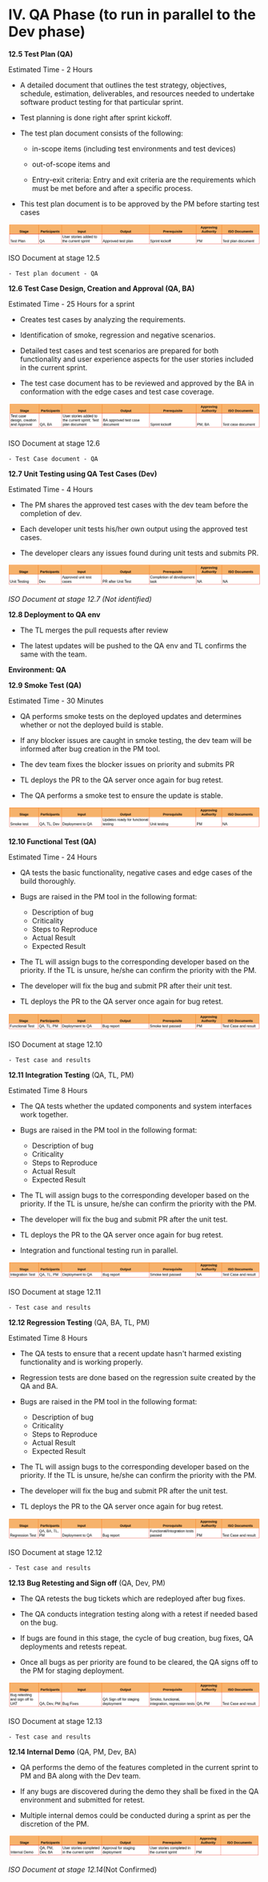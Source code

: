 # IV. QA Phase (to run in parallel to the Dev phase)

**12.5 Test Plan (QA)**

Estimated Time - 2 Hours 


- A detailed document that outlines the test strategy, objectives, schedule, estimation, deliverables, and resources needed to undertake software product testing for that particular sprint.

- Test planning is done right after sprint kickoff.

- The test plan document consists of the following: 

  * in-scope items (including test environments and test devices)

  * out-of-scope items and 

  * Entry-exit criteria: Entry and exit criteria are the requirements which must be met before and after a specific process.

- This test plan document is to be approved by the PM before starting test cases



![qa1](../images/qa1.png)

  ISO Document  at stage 12.5
  
    - Test plan document - QA


**12.6 Test Case Design, Creation and Approval (QA, BA)**


Estimated Time - 25 Hours for a sprint


- Creates test cases by analyzing the requirements.

- Identification of smoke, regression and negative scenarios.

- Detailed test cases and test scenarios are prepared for both functionality and user experience aspects for the user stories included in the current sprint.

- The test case document has to be reviewed and approved by the BA in conformation with the edge cases and test case coverage.




![qa2](../images/qa2.png)


  ISO Document  at stage 12.6 

    - Test Case document - QA


**12.7 Unit Testing using QA Test Cases (Dev)**

Estimated Time - 4 Hours


- The PM shares the approved test cases with the dev team before the completion of dev.

- Each developer unit tests his/her own output using the approved test cases.

- The developer clears any issues found during unit tests and submits PR. 



![qa3](../images/qa3.png)


*ISO Document  at stage 12.7 (Not identified)*


**12.8 Deployment to QA env** 


- The TL merges the pull requests after review

- The latest updates will be pushed to the QA env and TL confirms the same with the team.



**Environment: QA**


**12.9 Smoke Test (QA)**


Estimated Time - 30 Minutes


- QA performs smoke tests on the deployed updates and determines whether or not the deployed build is stable. 

- If any blocker issues are caught in smoke testing, the dev team will be informed after bug creation in the PM tool.

- The dev team fixes the blocker issues on priority and submits PR 

- TL deploys the PR to the QA server once again for bug retest.

- The QA performs a smoke test to ensure the update is stable.



![qa4](../images/qa4.png)


**12.10 Functional Test (QA)** 


Estimated Time -  24 Hours


- QA tests the basic functionality, negative cases and edge cases of the build thoroughly.

- Bugs are raised in the PM tool in the following format:

    * Description of bug 
    * Criticality
    * Steps to Reproduce
    * Actual Result
    * Expected Result

- The TL will assign bugs to the corresponding developer based on the priority. If the TL is unsure, he/she can confirm the priority with the PM.

- The developer will fix the bug and submit PR after their unit test.

- TL deploys the PR to the QA server once again for bug retest.



![qa5](../images/qa5.png)


  ISO Document  at stage 12.10

    - Test case and results


**12.11 Integration Testing** (QA, TL, PM)


Estimated Time 8 Hours


- The QA tests whether the updated components and system interfaces work together. 

- Bugs are raised in the PM tool in the following format:

    * Description of bug
    * Criticality 
    * Steps to Reproduce
    * Actual Result 
    * Expected Result

- The TL will assign bugs to the corresponding developer based on the priority. If the TL is unsure, he/she can confirm the priority with the PM.

- The developer will fix the bug and submit PR after the unit test.

- TL deploys the PR to the QA server once again for bug retest.

- Integration and functional testing run in parallel.


![qa6](../images/qa6.png)


  ISO Document  at stage 12.11

    - Test case and results


**12.12 Regression Testing** (QA, BA, TL, PM)


Estimated Time 8 Hours


- The QA tests to ensure that a recent update hasn't harmed existing functionality and is working properly.

- Regression tests are done based on the regression suite created by the QA and BA. 

- Bugs are raised in the PM tool in the following format:

    * Description of bug
    * Criticality
    * Steps to Reproduce
    * Actual Result
    * Expected Result

- The TL will assign bugs to the corresponding developer based on the priority. If the TL is unsure, he/she can confirm the priority with the PM.

- The developer will fix the bug and submit PR after the unit test.

- TL deploys the PR to the QA server once again for bug retest.




![qa7](../images/qa7.png)


  ISO Document  at stage 12.12

    - Test case and results


**12.13 Bug Retesting and Sign off** (QA, Dev, PM)


- The QA retests the bug tickets which are redeployed after bug fixes. 

- The QA conducts integration testing along with a retest if needed based on the bug.

- If bugs are found in this stage, the cycle of bug creation, bug fixes, QA deployments and retests repeat. 

- Once all bugs as per priority are found to be cleared, the QA signs off to the PM for staging deployment.



![qa8](../images/qa8.png)


  ISO Document  at stage 12.13

    - Test case and results


**12.14 Internal Demo** (QA, PM, Dev, BA)


- QA performs the demo of the features completed in the current sprint to PM and BA along with the Dev team.

- If any bugs are discovered during the demo they shall be fixed in the QA environment and submitted for retest.

- Multiple internal demos could be conducted during a sprint as per the discretion of the PM.



![qa9](../images/qa9.png)

*ISO Document  at stage 12.14*(Not Confirmed)
